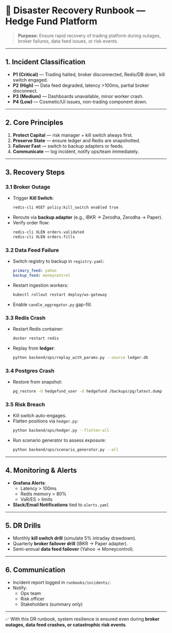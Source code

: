 # 🚨 Disaster Recovery Runbook — Hedge Fund Platform

> **Purpose:** Ensure rapid recovery of trading platform during outages, broker failures, data feed issues, or risk events.

---

## 1. Incident Classification

- **P1 (Critical)** — Trading halted, broker disconnected, Redis/DB down, kill switch engaged.
- **P2 (High)** — Data feed degraded, latency >100ms, partial broker disconnect.
- **P3 (Medium)** — Dashboards unavailable, minor worker crash.
- **P4 (Low)** — Cosmetic/UI issues, non-trading component down.

---

## 2. Core Principles

1. **Protect Capital** — risk manager + kill switch always first.
2. **Preserve State** — ensure ledger and Redis are snapshotted.
3. **Failover Fast** — switch to backup adapters or feeds.
4. **Communicate** — log incident, notify ops/team immediately.

---

## 3. Recovery Steps

### 3.1 Broker Outage
- Trigger **Kill Switch**:
  ```bash
  redis-cli HSET policy:kill_switch enabled true
  ```
- Reroute via **backup adapter** (e.g., IBKR → Zerodha, Zerodha → Paper).
- Verify order flow:
  ```bash
  redis-cli XLEN orders.validated
  redis-cli XLEN orders.fills
  ```

### 3.2 Data Feed Failure
- Switch registry to backup in `registry.yaml`:
  ```yaml
  primary_feed: yahoo
  backup_feed: moneycontrol
  ```
- Restart ingestion workers:
  ```bash
  kubectl rollout restart deploy/ws-gateway
  ```
- Enable `candle_aggregator.py` gap-fill.

### 3.3 Redis Crash
- Restart Redis container:
  ```bash
  docker restart redis
  ```
- Replay from **ledger**:
  ```bash
  python backend/ops/replay_with_params.py --source ledger.db
  ```

### 3.4 Postgres Crash
- Restore from snapshot:
  ```bash
  pg_restore -U hedgefund_user -d hedgefund /backups/pg/latest.dump
  ```

### 3.5 Risk Breach
- Kill switch auto-engages.
- Flatten positions via `hedger.py`:
  ```bash
  python backend/ops/hedger.py --flatten-all
  ```
- Run scenario generator to assess exposure:
  ```bash
  python backend/ops/scenario_generator.py --all
  ```

---

## 4. Monitoring & Alerts

- **Grafana Alerts**:
  - Latency > 100ms
  - Redis memory > 80%
  - VaR/ES > limits
- **Slack/Email Notifications** tied to `alerts.yaml`

---

## 5. DR Drills

- Monthly **kill switch drill** (simulate 5% intraday drawdown).
- Quarterly **broker failover drill** (IBKR → Paper adapter).
- Semi-annual **data feed failover** (Yahoo → Moneycontrol).

---

## 6. Communication

- Incident report logged in `runbooks/incidents/`.
- Notify:
  - Ops team
  - Risk officer
  - Stakeholders (summary only)

---

✅ With this DR runbook, system resilience is ensured even during **broker outages, data feed crashes, or catastrophic risk events**.
